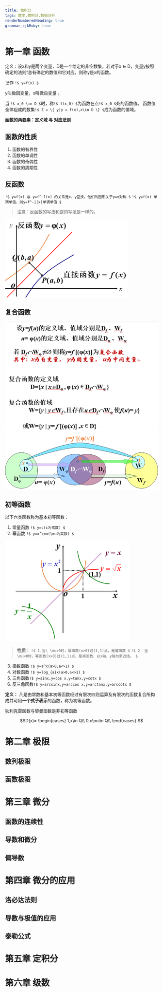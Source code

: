 ```yaml
---
title: 微积分 
tags: 数学,微积分,数据分析
renderNumberedHeading: true
grammar_cjkRuby: true
---
```



# 第一章 函数
定义：设x和y是两个变量，D是一个给定的非空数集，若对于x ∈ D，变量y按照确定的法则f总有确定的数值和它对应，则称y是x的函数。

记作  `!$ y=f(x) $`

y叫做因变量，x叫做自变量 。

当  `!$ x_0 \in D $`时，称`!$ f(x_0) $`为函数在点`!$ x_0 $`处的函数值。
函数值全体组成的数集`!$ Z = \{ y|y = f(x),x\in D \} $`成为函数的值域。

**函数的两要素：定义域 与 对应法则**

## 函数的性质

1. 函数的有界性
2. 函数的单调性
3. 函数的奇偶性
4. 函数的周期性
  
## 反函数

`!$ y=f(x) 与 y=f^-1(x) 的关系是x、y互换，他们的图形关于y=x对称 $`
`!$ y=f(x) 单调单值，则y=f^-1(x)单调单值 $`

> 注意：反函数的写法和逆的写法是一样的。


![反函数](./images/1596598760098.png)

## 复合函数
![复合函数](./images/1596619469992.png)
![复合函数定义域与值域](./images/1596619442439.png)

## 初等函数

以下六类函数称为基本初等函数：
1. 常量函数 `!$ y=c(c为常数) $`
2. 幂函数 `!$ y=x^\mu(\mu为实数) $`


![幂函数](./images/1596621113757.png)
> **性质：** 
 >  `!$ 1.当\ \mu>0时，幂函数(x>0)过(1,1)点，是增函数 $` 
 >  `!$ 2. 当 \mu<0时，幂函数(x>0)过(1,1)点，是减函数，以x轴、y轴为渐近线。 $`


3. 指数函数 `!$ y=a^x(a>0,a<>1) $`
4. 对数函数 `!$ y=log_{a}x(a>0,a<>1) $`
5. 三角函数`!$ y=sinx,y=cos x,y=tanx,y=cotx $`
6. 反三角函数`!$ y=arcsinx,y=arccos x,y=arctanx,y=arccotx $`

**定义：** 凡是由常数和基本初等函数经过有限次四则运算及有限次的函数复合所构成并可用**一个式子表示**的函数，称为初等函数。

狄利克雷函数与黎曼函数是非初等函数

$$D(x)=
\begin{cases}
1,x\in Q\\
0,x\notin Q\\
\end{cases}
$$



# 第二章 极限
## 数列极限
## 函数极限

# 第三章 微分
## 函数的连续性
## 导数和微分
## 偏导数

# 第四章 微分的应用
## 洛必达法则
## 导数与极值的应用
## 泰勒公式

# 第五章 定积分

# 第六章 级数